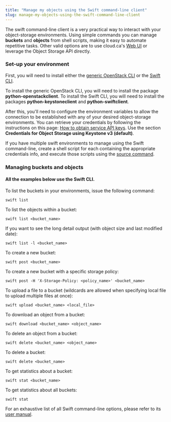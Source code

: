 ```yaml
---
title: "Manage my objects using the Swift command-line client"
slug: manage-my-objects-using-the-swift-command-line-client
---
```



The swift command-line client is a very practical way to interact with your object-storage environments. Using simple commands you can manage **buckets** and **objects** from shell scripts, making it easy to automate repetitive tasks. Other valid options are to use cloud.ca's [Web UI](manage-my-objects-using-the-self-service-portal.md) or leverage the Object Storage API directly.

### Set-up your environment

First, you will need to install either the [generic OpenStack CLI](https://docs.openstack.org/newton/user-guide/common/cli-install-openstack-command-line-clients.html) or the [Swift CLI](https://www.swiftstack.com/docs/integration/python-swiftclient.html).

To install the generic OpenStack CLI, you will need to install the package **python-openstackclient**. To install the Swift CLI, you will need to install the packages **python-keystoneclient** and **python-swiftclient**.

After this, you'll need to configure the environment variables to allow the connection to be established with any of your desired object-storage environments. You can retrieve your credentials by following the instructions on this page: [How to obtain service API keys](../how-to/how-to-obtain-service-api-keys.md). Use the section **Credentials for Object Storage using Keystone v3 (default)**.

If you have multiple swift environments to manage using the Swift command-line, create a shell script for each containing the appropriate credentials info, and execute those scripts using the [source command](http://bash.cyberciti.biz/guide/Source_command).

### Managing buckets and objects

#### All the examples below use the Swift CLI.

To list the buckets in your environments, issue the following command:

```
swift list
```

To list the objects within a bucket:

```
swift list <bucket_name>
```

If you want to see the long detail output (with object size and last modified date):

```
swift list -l <bucket_name>
```

To create a new bucket:

```
swift post <bucket_name>
```

To create a new bucket with a specific storage policy:

```
swift post -H 'X-Storage-Policy: <policy_name>' <bucket_name>
```

To upload a file to a bucket (wildcards are allowed when specifying local file to upload multiple files at once):

```
swift upload <bucket_name> <local_file>
```

To download an object from a bucket:

```
swift download <bucket_name> <object_name>
```

To delete an object from a bucket:

```
swift delete <bucket_name> <object_name>
```

To delete a bucket:

```
swift delete <bucket_name>
```

To get statistics about a bucket:

```
swift stat <bucket_name>
```

To get statistics about all buckets:

```
swift stat
```

For an exhaustive list of all Swift command-line options, please refer to its [user manual](https://docs.openstack.org/ocata/cli-reference/swift.html).
